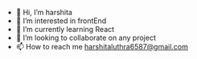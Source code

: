 - 👋 Hi, I’m harshita
- 👀 I’m interested in frontEnd
- 🌱 I’m currently learning React
- 💞️ I’m looking to collaborate on any project
- 📫 How to reach me harshitaluthra6587@gmail.com

<!---
lharshita1/lharshita1 is a ✨ special ✨ repository because its `README.md` (this file) appears on your GitHub profile.
You can click the Preview link to take a look at your changes.
--->
